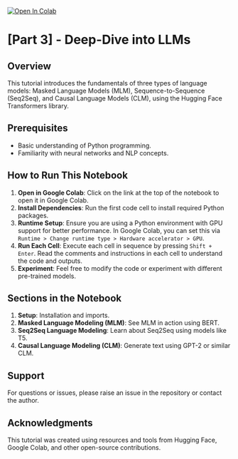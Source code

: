 [![Open In Colab](https://colab.research.google.com/assets/colab-badge.svg)](https://colab.research.google.com/github/VishalPallagani/LLMsforPlanningLab-AAAI24/blob/main/Part%203/LLM_types.ipynb)

# [Part 3] - Deep-Dive into LLMs                                                                              

## Overview
This tutorial introduces the fundamentals of three types of language models: Masked Language Models (MLM), Sequence-to-Sequence (Seq2Seq), and Causal Language Models (CLM), using the Hugging Face Transformers library.

## Prerequisites
- Basic understanding of Python programming.
- Familiarity with neural networks and NLP concepts.

## How to Run This Notebook
1. **Open in Google Colab**: Click on the link at the top of the notebook to open it in Google Colab.
2. **Install Dependencies**: Run the first code cell to install required Python packages.
3. **Runtime Setup**: Ensure you are using a Python environment with GPU support for better performance. In Google Colab, you can set this via `Runtime > Change runtime type > Hardware accelerator > GPU`.
4. **Run Each Cell**: Execute each cell in sequence by pressing `Shift + Enter`. Read the comments and instructions in each cell to understand the code and outputs.
5. **Experiment**: Feel free to modify the code or experiment with different pre-trained models.

## Sections in the Notebook
1. **Setup**: Installation and imports.
2. **Masked Language Modeling (MLM)**: See MLM in action using BERT.
3. **Seq2Seq Language Modeling**: Learn about Seq2Seq using models like T5.
4. **Causal Language Modeling (CLM)**: Generate text using GPT-2 or similar CLM.

## Support
For questions or issues, please raise an issue in the repository or contact the author.

## Acknowledgments
This tutorial was created using resources and tools from Hugging Face, Google Colab, and other open-source contributions.
